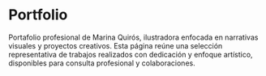 # Portfolio
Portafolio profesional de Marina Quirós, ilustradora enfocada en narrativas visuales y proyectos creativos. Esta página reúne una selección representativa de trabajos realizados con dedicación y enfoque artístico, disponibles para consulta profesional y colaboraciones.

